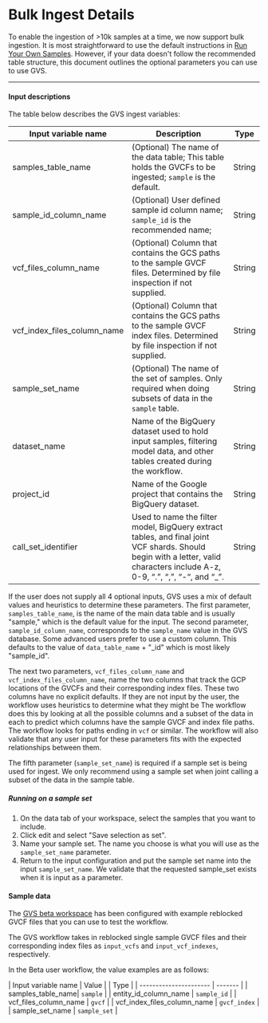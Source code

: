 # Bulk Ingest Details


To enable the ingestion of >10k samples at a time, we now support bulk ingestion. It is most straightforward to use the default instructions in [Run Your Own Samples](https://github.com/broadinstitute/gatk/blob/ah_var_store/scripts/variantstore/beta_docs/run-your-own-samples.md). However, if your data doesn't follow the recommended table structure, this document outlines the optional parameters you can use to use GVS.

---

#### Input descriptions

The table below describes the GVS ingest variables:

| Input variable name         | Description                                                                                                                                                                | Type |
|-----------------------------|----------------------------------------------------------------------------------------------------------------------------------------------------------------------------| --- |
| samples_table_name          | (Optional) The name of the data table; This table holds the GVCFs to be ingested; `sample` is the default.                                                                 | String |
| sample_id_column_name       | (Optional) User defined sample id column name; `sample_id` is the recommended name;                                                                                        | String |
| vcf_files_column_name       | (Optional) Column that contains the GCS paths to the sample GVCF files. Determined by file inspection if not supplied.                                                     | String |
| vcf_index_files_column_name | (Optional) Column that contains the GCS paths to the sample GVCF index files. Determined by file inspection if not supplied.                                               | String |
| sample_set_name             | (Optional) The name of the set of samples. Only required when doing subsets of data in the `sample` table.                                                                 | String |
| dataset_name                | Name of the BigQuery dataset used to hold input samples, filtering model data, and other tables created during the workflow.                                               | String |
| project_id                  | Name of the Google project that contains the BigQuery dataset.                                                                                                             | String |
| call_set_identifier         | Used to name the filter model, BigQuery extract tables, and final joint VCF shards. Should begin with a letter, valid characters include A-z, 0-9, “.”, “,”, “-“, and “_”. | String |


If the user does not supply all 4 optional inputs, GVS uses a mix of default values and heuristics to determine these parameters.
The first parameter, `samples_table_name`, is the name of the main data table and is usually "sample," which is the default value for the input.
The second parameter, `sample_id_column_name`, corresponds to the `sample_name` value in the GVS database. Some advanced users prefer to use a custom column. This defaults to the value of `data_table_name` + "_id" which is most likely "sample_id".

The next two parameters, `vcf_files_column_name` and `vcf_index_files_column_name`, name the two columns that track the GCP locations of the GVCFs and their corresponding index files.
These two columns have no explicit defaults. If they are not input by the user, the workflow uses heuristics to determine what they might be
The workflow does this by looking at all the possible columns and a subset of the data in each to predict which columns have the sample GVCF and index file paths. The workflow looks for paths ending in `vcf` or similar.
The workflow will also validate that any user input for these parameters fits with the expected relationships between them.

The fifth parameter (`sample_set_name`) is required if a sample set is being used for ingest. We only recommend using a sample set when joint calling a subset of the data in the sample table.

##### Running on a sample set
1. On the data tab of your workspace, select the samples that you want to include.
2. Click edit and select "Save selection as set". 
3. Name your sample set. The name you choose is what you will use as the `sample_set_name` parameter.
4. Return to the input configuration and put the sample set name into the input `sample_set_name`. We validate that the requested sample_set exists when it is input as a parameter.

#### Sample data

The [GVS beta workspace](https://app.terra.bio/#workspaces/gvs-prod/Genomic_Variant_Store_Beta) has been configured with example reblocked GVCF files that you can use to test the workflow.

The GVS workflow takes in reblocked single sample GVCF files and their corresponding index files as `input_vcfs` and `input_vcf_indexes`, respectively. 

In the Beta user workflow, the value examples are as follows:

| Input variable name    | Value   |                                                                                                                                                                | Type |
| ---------------------- | ------- | 
| samples_table_name| `sample` |
| entity_id_column_name | `sample_id` |
| vcf_files_column_name | `gvcf` | 
| vcf_index_files_column_name | `gvcf_index` | 
| sample_set_name | `sample_set` |
